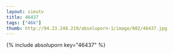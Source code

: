 ```yaml
--- 
layout: sieutv
title: 46437
tags: ["46k"]
thumb: http://94.23.248.219/absoluporn-1/image/002/46437.jpg
---
```

{% include absoluporn key="46437" %} 
